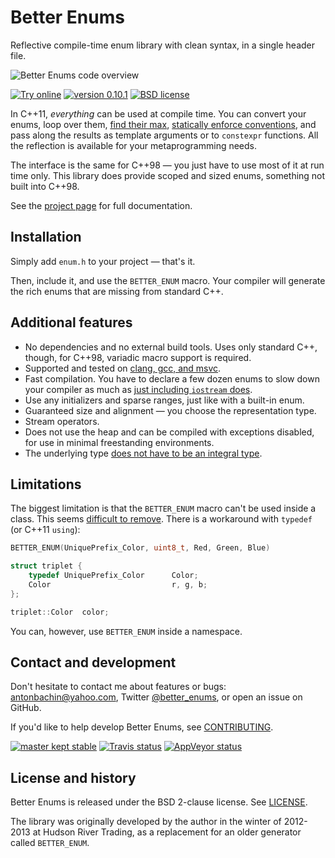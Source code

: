 # Better Enums

Reflective compile-time enum library with clean syntax, in a single header
file.

![Better Enums code overview][sample]

[sample]: https://raw.githubusercontent.com/aantron/better-enums/0.10.1/doc/image/sample.gif

[![Try online][wandbox-img]][wandbox] [![version 0.10.1][version]][releases]
[![BSD license][license-img]][license]

In C++11, *everything* can be used at compile time. You can convert your enums,
loop over them, [find their max][max],
[statically enforce conventions][enforce], and pass along the results as
template arguments or to `constexpr` functions. All the reflection is available
for your metaprogramming needs.

The interface is the same for C++98 &mdash; you just have to use most of it at
run time only. This library does provide scoped and sized enums, something not
built into C++98.

See the [project page][project] for full documentation.

[max]:      http://aantron.github.io/better-enums/demo/BitSets.html
[enforce]:  http://aantron.github.io/better-enums/demo/SpecialValues.html
[project]:  http://aantron.github.io/better-enums
[wandbox]:  http://melpon.org/wandbox/permlink/5N9QZYdA5LqWy26R
[tutorial]: http://aantron.github.io/better-enums#Tutorial
[api]:      http://aantron.github.io/better-enums/ApiReference.html
[releases]: https://github.com/aantron/better-enums/releases

[wandbox-img]: https://img.shields.io/badge/try%20it-online-blue.svg
[version]:     https://img.shields.io/badge/version-0.10.1-lightgrey.svg
[license-img]: https://img.shields.io/badge/license-BSD-lightgrey.svg

## Installation

Simply add `enum.h` to your project &mdash; that's it.

Then, include it, and use the `BETTER_ENUM` macro. Your compiler will generate
the rich enums that are missing from standard C++.

## Additional features

- No dependencies and no external build tools. Uses only standard C++, though,
  for C++98, variadic macro support is required.
- Supported and tested on [clang, gcc, and msvc][testing].
- Fast compilation. You have to declare a few dozen enums to slow down your
  compiler as much as [just including `iostream` does][performance].
- Use any initializers and sparse ranges, just like with a built-in enum.
- Guaranteed size and alignment &mdash; you choose the representation type.
- Stream operators.
- Does not use the heap and can be compiled with exceptions disabled, for use in
  minimal freestanding environments.
- The underlying type [does not have to be an integral type][underlying].

[testing]:     http://aantron.github.io/better-enums/CompilerSupport.html
[performance]: http://aantron.github.io/better-enums/Performance.html
[underlying]:  http://aantron.github.io/better-enums/demo/NonIntegralUnderlyingTypes.html

## Limitations

The biggest limitation is that the `BETTER_ENUM` macro can't be used inside a
class. This seems [difficult to remove][nested]. There is a workaround with
`typedef` (or C++11 `using`):

```cpp
BETTER_ENUM(UniquePrefix_Color, uint8_t, Red, Green, Blue)

struct triplet {
    typedef UniquePrefix_Color      Color;
    Color                           r, g, b;
};

triplet::Color  color;
```

You can, however, use `BETTER_ENUM` inside a namespace.

[nested]: http://aantron.github.io/better-enums/DesignDecisionsFAQ.html#NoEnumInsideClass

## Contact and development

Don't hesitate to contact me about features or bugs:
[antonbachin@yahoo.com][email], Twitter [@better_enums][twitter], or open an
issue on GitHub.

If you'd like to help develop Better Enums, see [CONTRIBUTING][contributing].

[![master kept stable][stable]][commits] [![Travis status][travis-img]][travis]
[![AppVeyor status][appveyor-img]][appveyor]

[email]:        mailto:antonbachin@yahoo.com
[twitter]:      https://twitter.com/better_enums
[contributing]: https://github.com/aantron/better-enums/blob/master/doc/CONTRIBUTING.md
[stable]:       https://img.shields.io/badge/master-kept_stable-brightgreen.svg
[commits]:      https://github.com/aantron/better-enums/blob/master/doc/CONTRIBUTING.md#commits

[appveyor]:     https://ci.appveyor.com/project/aantron/better-enums/branch/master
[travis]:       https://travis-ci.org/aantron/better-enums/branches
[travis-img]:   https://img.shields.io/travis/aantron/better-enums/master.svg?label=travis
[appveyor-img]: https://img.shields.io/appveyor/ci/aantron/better-enums/master.svg?label=appveyor

## License and history

Better Enums is released under the BSD 2-clause license. See [LICENSE][license].

The library was originally developed by the author in the winter of 2012-2013 at
Hudson River Trading, as a replacement for an older generator called
`BETTER_ENUM`.

[license]: https://github.com/aantron/better-enums/blob/master/doc/LICENSE
